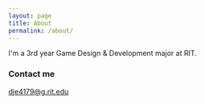 ```yaml
---
layout: page
title: About
permalink: /about/
---
```


I'm a 3rd year Game Design & Development major at RIT.

### Contact me

[dje4179@g.rit.edu](mailto:dje4179@g.rit.edu)